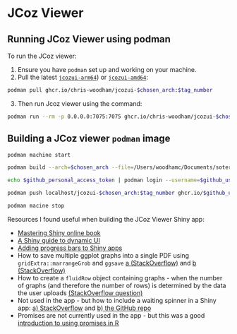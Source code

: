 # JCoz Viewer

## Running JCoz Viewer using podman

To run the JCoz viewer:

1. Ensure you have `podman` set up and working on your machine.
2. Pull the latest [`jcozui-arm64`](https://github.com/chris-woodham/JCoz/pkgs/container/jcozui-arm64)) or [`jcozui-amd64`](https://github.com/chris-woodham/JCoz/pkgs/container/jcozui-amd64):

```bash
podman pull ghcr.io/chris-woodham/jcozui-$chosen_arch:$tag_number
```

3. Then run Jcoz viewer using the command:

```bash
podman run --rm -p 0.0.0.0:7075:7075 ghcr.io/chris-woodham/jcozui-$chosen_arch:$tag_number
```

## Building a JCoz viewer `podman` image

```bash
podman machine start

podman build --arch=$chosen_arch --file=/Users/woodhamc/Documents/soteria-other/JCoz/jcoz-viewer/Containerfile --tag=jcozui-$chosen_arch:$tag_number

echo $github_personal_access_token | podman login --username=$github_username --password-stdin ghcr.io

podman push localhost/jcozui-$chosen_arch:$tag_number ghcr.io/$github_username/jcozui-$chosen_arch:$tag_number

podman macine stop
```

Resources I found useful when building the JCoz Viewer Shiny app:

* [Mastering Shiny online book](https://mastering-shiny.org/index.html)
* [A Shiny guide to dynamic UI](https://shiny.rstudio.com/articles/dynamic-ui.html)
* [Adding progress bars to Shiny apps](https://shiny.rstudio.com/articles/progress.html)
* How to save multiple ggplot graphs into a single PDF using `gridExtra::marrangeGrob` and `ggsave` [a (StackOverflow)](https://stackoverflow.com/questions/12234248/printing-multiple-ggplots-into-a-single-pdf-multiple-plots-per-page) and [b (StackOverflow)](https://stackoverflow.com/questions/68719869/saving-several-plots-contained-within-a-list-as-one-pdf-file-with-ggsave)
* How to create a `fluidRow` object containing graphs - when the number of graphs (and therefore the number of rows) is determined by the data the user uploads [(StackOverflow question)](https://stackoverflow.com/questions/73898763/dynamic-plot-layout-in-shiny)
* Not used in the app - but how to include a waiting spinner in a Shiny app: [a) StackOverflow](https://stackoverflow.com/questions/49488228/how-to-show-spinning-wheel-or-busy-icon-while-waiting-in-shiny) and [b) the GitHub repo](https://github.com/daattali/shinycssloaders)
* Promises are not currently used in the app - but this was a good [introduction to using promises in R](https://rstudio.github.io/promises/articles/motivation.html)
